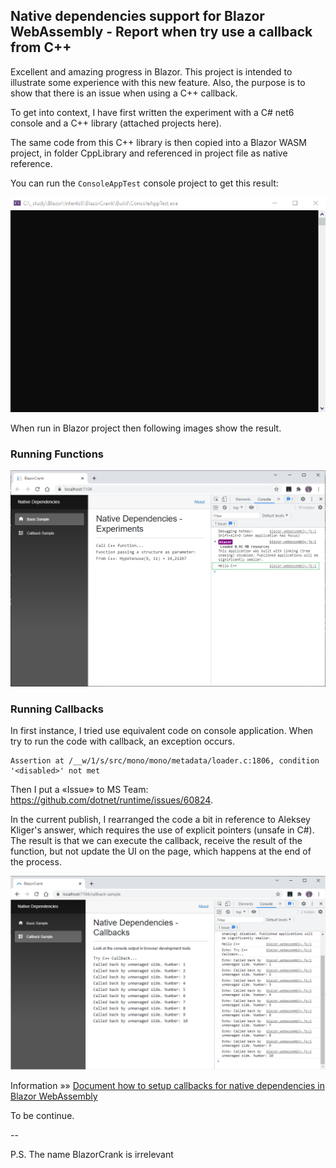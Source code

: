 ## Native dependencies support for Blazor WebAssembly - Report when try use a callback from C++

Excellent and amazing progress in Blazor. This project is intended to illustrate some experience with this new feature. Also, the purpose is to show that there is an issue when using a C++ callback.

To get into context, I have first written the experiment with a C# net6 console and a C++ library (attached projects here). 
 
The same code from this C++ library is then copied into a Blazor WASM project, in folder CppLibrary and referenced in project file as native reference.
 
You can run the ```ConsoleAppTest``` console project to get this result:

![Console Test](https://github.com/harveytriana/BlazorCrank/blob/master/Images/cs-cpp-console.gif)
 
When run in Blazor project then following images show the result.

### Running Functions

![Basic Sample](https://github.com/harveytriana/BlazorCrank/blob/master/Images/bz-cpp-1.png)

### Running Callbacks

In first instance, I tried use equivalent code on console application. When try to run the code with callback, an exception occurs.

```
Assertion at /__w/1/s/src/mono/mono/metadata/loader.c:1806, condition '<disabled>' not met
```

Then I put a «Issue» to MS Team: https://github.com/dotnet/runtime/issues/60824. 

In the current publish, I rearranged the code a bit in reference to Aleksey Kliger's answer, which requires the use of explicit pointers (unsafe in C#). The result is that we can execute the callback, receive the result of the function, but not update the UI on the page, which happens at the end of the process.

![Callback Page](https://github.com/harveytriana/BlazorCrank/blob/master/Images/bz-cpp-3.png)

Information »» [Document how to setup callbacks for native dependencies in Blazor WebAssembly](https://github.com/dotnet/AspNetCore.Docs/issues/23661)

To be continue.


--

P.S. The name BlazorCrank is irrelevant
